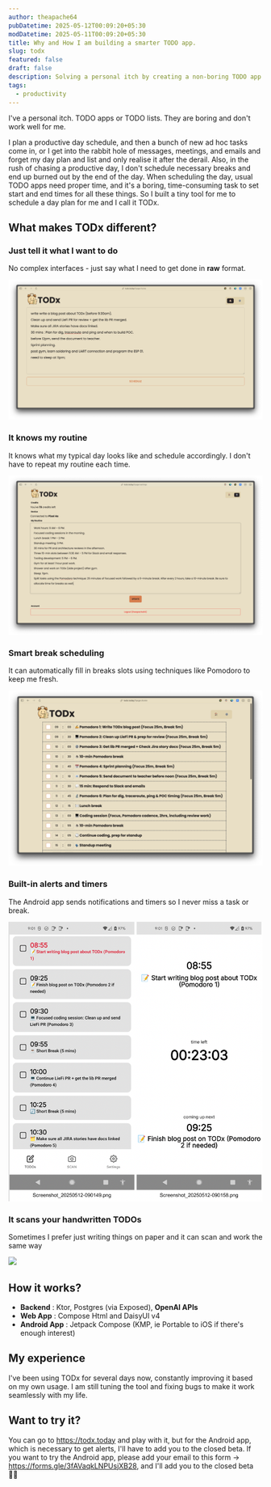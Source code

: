 ```yaml
---
author: theapache64
pubDatetime: 2025-05-12T00:09:20+05:30
modDatetime: 2025-05-11T00:09:20+05:30
title: Why and How I am building a smarter TODO app.
slug: todx
featured: false
draft: false
description: Solving a personal itch by creating a non-boring TODO app.
tags:
  - productivity
---
```


I've a personal itch. TODO apps or TODO lists. They are boring and don't work well for me.

I plan a productive day schedule, and then a bunch of new ad hoc tasks come in, or I get into the rabbit hole of messages, meetings, and emails and forget my day plan and list and only realise it after the derail. Also, in the rush of chasing a productive day, I don't schedule necessary breaks and end up burned out by the end of the day. When scheduling the day, usual TODO apps need proper time, and it's a boring, time-consuming task to set start and end times for all these things. So I built a tiny tool for me to schedule a day plan for me and I call it TODx.

## What makes TODx different?

### Just tell it what I want to do

No complex interfaces - just say what I need to get done in **raw** format.

![](todx_home.png)

### It knows my routine

It knows what my typical day looks like and schedule accordingly. I don't have to repeat my routine each time.

![](todx_routine.png)

### Smart break scheduling

It can automatically fill in breaks slots using techniques like Pomodoro to keep me fresh.

![](todx_todos.png)

### Built-in alerts and timers

The Android app sends notifications and timers so I never miss a task or break.

![](todx_android.png)

### It scans your handwritten TODOs

Sometimes I prefer just writing things on paper and it can scan and work the same way

![](todx_scan.mp4.gif)

## How it works?

- **Backend** : Ktor, Postgres (via Exposed), **OpenAI APIs**
- **Web App** : Compose Html and DaisyUI v4
- **Android App** : Jetpack Compose (KMP, ie Portable to iOS if there's enough interest)

## My experience

I've been using TODx for several days now, constantly improving it based on my own usage. I am still tuning the tool and fixing bugs to make it work seamlessly with my life.

## Want to try it?

You can go to https://todx.today and play with it, but for the Android app, which is necessary to get alerts, I'll have to add you to the closed beta. If you want to try the Android app, please add your email to this form -> https://forms.gle/3fAVaqkLNPUsjXB28, and I'll add you to the closed beta 🙌🏼
